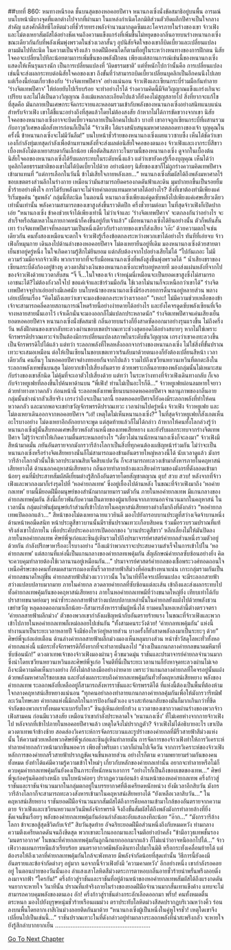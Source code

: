 ##บทที่ 860: หนทางหนีรอด
ชั้นบนสุดของหอคอยปีศาจ
หนานกงเซิ่งนั่งขัดสมาธิอยู่บนพื้น อารมณ์บนใบหน้ามีบางจุดที่แตกต่างไปจากที่ผ่านมา
ในแหล่งกำเนิดโลกมิติส่วนตัวยึดผลึกปีศาจเป็นใจกลางสำคัญ แสงศักดิ์สิทธิ์โลหิตม่วงที่ชั่วร้ายทรงพลังจำนวนมากดูดซึมและโคจรภายในร่างของเขา
จ้าวเฟิงและโม่ตงเหยาสัมผัสได้อย่างชัดเจนถึงความแข็งแกร่งที่เพิ่มขึ้นไม่หยุดของกลิ่นอายบนร่างหนานกงเซิ่ง ขณะเดียวกันกับที่พลังเพิ่มพุ่งพรวดในช่วงเวลาสั้นๆ อุปนิสัยจิตใจของเขาก็บิดเบี้ยวและเปลี่ยนแปลงตามมันไปทีละนิด
ในความเป็นจริงแล้ว
ยอดฝีมือคนใดก็ตามที่อยู่ในระหว่างหนทางของการฝึกตน นิสัยใจคอจะเปลี่ยนไปทีละน้อยตามการเพิ่มขึ้นของพลังฝึกตน
เพียงแต่สถานการณ์เช่นนี้ของหนานกงเซิ่งแสดงให้เห็นรุนแรงนัก เป็นการเปลี่ยนแปลงที่ ‘ผิดธรรมชาติ’
แต่ที่หนักไปกว่านั้นคือ การเปลี่ยนแปลงเช่นนี้จะส่งผลกระทบต่อนิสัยใจคอของเขา ถึงขั้นที่ว่าสามารถบิดเบี้ยวเปลี่ยนบุคลิกเป็นอีกคนนึงไปเลย
แต่เรื่องนี้ย่อมเกี่ยวข้องกับ ‘ร่างจิตเทพปีศาจ’ อย่างแน่นอน
จ้าวเฟิงและเซียนกระบี่ร่วมมือกันทำลาย ‘ร่างจิตเทพปีศาจ’ ให้ย่อยยับไปเรียบร้อย จะทำอย่างไรได้ ร่างความคิดนี้มีจิตวิญญาณแข็งแกร่งเกินจะเปรียบ และไม่ได้เป็นดวงวิญญาณ ถึงแม้แหลกละเอียดไปแล้วก็ยังคงไม่สูญสลายไป
สิ่งที่ยากจะแก้ไขที่สุดคือ มันกลายเป็นเศษกระจัดกระจายและหลอมรวมเข้ากับพลังของหนานกงเซิ่งอย่างสนิทแนบแน่น
สำหรับจ้าวเฟิง เขาได้ชี้แนะอย่างถึงที่สุดแล้วโดยไม่ต้องสงสัย
ถ้าหากไม่ได้การขัดขวางจากเขา นิสัยใจคอของหนานกงเซิ่งอาจจะบิดเบี้ยวจนกลายเป็นอีกคนไปแล้ว
บางที เขาอาจถูกเซียนกระบี่ที่ผสานรวมกับอาวุธวิเศษลงมือสังหารก่อนก็เป็นได้
“จ้าวเฟิง ได้แรงสนับสนุนมหาศาลตลอดทางของเจ้า บุญคุณในครั้งนี้ ข้าหนานกงเซิ่งจะไม่มีวันลืม!” บนใบหน้าชั่วร้ายของหนานกงเซิ่งเผยแววซาบซึ้ง
เห็นได้ชัดว่าเขาเองก็กำลังทุ่มเทสุดกำลังเพื่อต้านทานพลังที่จะส่งผลต่อนิสัยใจคอของตนเอง
จ้าวเฟิงและเงากระบี่สีขาวเบื้องหลังโม่ตงเหยาสบตากันเล็กน้อย เพื่อตัดสินสภาวะในยามนี้ของหนานกงเซิ่ง
ดูจากในเบื้องต้น นิสัยใจคอของหนานกงเซิ่งได้รับผลกระทบในระดับหนึ่งแล้ว แต่ว่าเขายังคงรู้เรื่องบุญคุณ เห็นได้ว่าบุคลิกโดยธรรมชาติของเขาไม่ได้บิดเบี้ยวไปด้วย อย่างน้อยๆ นิสัยของเขาก็ไม่ถูกร่างความคิดเทพปีศาจเข้ามาแทนที่
“แต่การเลือกในวันนี้ ข้าไม่เสียใจภายหลังเลย…”
หนานกงเซิ่งสัมผัสได้ถึงพลังมหาศาลไร้ขอบเขตตรงส่วนลึกในร่างกาย เหมือนว่ามันสามารถยึดครองกดดันฟ้าและดิน มุมปากยกขึ้นเป็นรอยยิ้มชั่วร้ายอย่างพึงใจ
การได้รับพลังมาจะไม่จ่ายค่าตอบแทนมหาศาลได้อย่างไร?
สิ่งที่เขาต้องทำมีเพียงแค่ริเริ่มขุดค้น ‘ขุมพลัง’ กลุ่มนี้ทีละนิด
ในตอนนี้ หนานกงเซิ่งเพียงแค่ดูดซับพลังไปเพียงแค่เศษเสี้ยวเดียวเท่านั้นเท่านั้น พลังความสามารถของเขาสูงส่งขึ้นราวติดปีก
ครึ่งชั่วยามต่อมา
ในที่สุดจ้าวเฟิงก็เปิดปากเอ่ย “หนานกงเซิ่ง ข้าคงช่วยเจ้าได้เพียงเท่านี้ ไม่ว่าเจ้าและ ‘ร่างจิตเทพปีศาจ’ จะตกลงกันว่าอย่างไร จะสำเร็จหรือล้มเหลวในภายภาคหน้าก็คงขึ้นอยู่กับเจ้าแล้ว”
เมื่อหนานกงเซิ่งได้ยินอย่างนั้น ตัวก็พลันสั่นเทา ร่างจิตเทพปีศาจที่หลอมรวมเป็นหนึ่งเดียวกับร่างกายของเขาก็ส่งเสียง ‘เอ๊ะ’ ด้วยความตกใจเช่นเดียวกัน
คนทั้งสองเหมือนจะตกใจ จ้าวเฟิงรู้เรื่องข้อตกลงระหว่างพวกเขาได้อย่างไร
ทันทีที่เอ่ยจบ จ้าวเฟิงก็หมุนกาย เดินลงไปด้านล่างของหอคอยปีศาจ
โม่ตงเหยายืนอยู่ที่เดิม มองหนานกงเซิ่งด้วยสายตาเย็นชาอยู่ครู่หนึ่ง ในใจเกิดความรู้สึกไม่ยินยอม แต่กลับต้องจากไปอย่างเสียไม่ได้
“ไปกันเถอะ ไม่มีความร่วมมือจากจ้าวเฟิง พวกเรายากที่จะรับมือหนานกงเซิ่งที่พลังสูงขึ้นพุ่งพรวดได้ ” น้ำเสียงชราของเซียนกระบี่ดังก้องอยู่ข้างหู
ดวงตาสีม่วงเงินของหนานกงเซิ่งกะพริบอยู่หลายที มองส่งแผ่นหลังที่จากไปของจ้าวเฟิงด้วยแววตาสับสน
“จิ๊ จิ๊…ในใจของเจ้า เจ้าหนุ่มนี่เหมือนจะเป็นยอดเขาสูงซึ่งไม่สามารถเอาชนะได้?ไม่ต้องกังวลใจไป ขอแค่เจ้าและข้าร่วมมือกัน ใช้เวลาไม่นานก็จะเหนือกว่าเขาได้” ร่างจิตเทพปีศาจจุปากเอ่ยอย่างมีเลศนัย
บนใบหน้าของหนานกงเซิ่งมีร่องรอยการดิ้นรนอยู่หลายส่วน พลางเอ่ยเปลี่ยนเรื่อง “คิดไม่ถึงเลยว่าเขาจะมองข้อตกลงระหว่างเราออก”
“เหอะ! ไม่มีความช่วยเหลือของข้า เจ้าจะสามารถคลี่คลายสถานการณ์โหดร้ายนี้อย่างง่ายดายได้อย่างไร และยังโคจรดูดซับพลังเซียนที่เจือจางหลายสายนั้นเอาไว้ เจ้าเด็กนั่นจะมองออกก็ไม่แปลกประหลาดนัก” ร่างจิตเทพปีศาจแค่นเสียงเย็น
ยอดหอคอยปีศาจ
หนานกงเซิ่งนั่งขัดสมาธิ กลิ่นอายบนร่างก็ยิ่งสาดซัดออกมาอย่างรุนแรงขึ้น
ไม่ถึงครึ่งวัน พลังฝึกตนของเขากลับทะลวงผ่านขอบเขตปราณเทวะช่วงสุดยอดได้อย่างสบายๆ หากไม่ใช่เพราะจักรพรรดิปราณเทวะจำเป็นต้องมีการเปลี่ยนแปลงสภาพในระดับชั้นวิญญาณ เกรงว่าเขาคงทะลวงขึ้นเป็นจักรพรรดิไปได้แล้ว
แต่ทว่า ระลอกพลังที่ไหลหลั่งออกจากร่างของหนานกงเซิ่ง ไม่ใช่สิ่งที่ขั้นปราณเทวะจะเสมอเหมือน ต่อให้เป็นเซียนในขอบเขตเทวาเร้นลับมาด้วยตนเองก็ยังต้องเปลี่ยนสีหน้า
เวลาเดียวกัน
คนอื่นๆ ในหอคอยปีศาจต่างทยอยกันจากไปแล้ว
รวมไปถึงเซวียนหยวนเหวินที่ตกตะลึงในระลอกพลังเทพชั้นบนสุด ไม่อยากเข้าไปเสี่ยงอันตราย
ด้วยเพราะกลิ่นอายของพลังกลุ่มนั้นไม่เหมาะสมกับร่างของเขาสักนิด ไม่คุ้มที่จะเอาตัวไปเสี่ยงด้วย
แต่ทว่า ในระหว่างทางที่จ้าวเฟิงเดินทางกลับ ก็เจอกับจ้าวหยูเฟยที่ลองขึ้นไปค้นหาด้านบน
“พี่เฟิง! ท่านไม่เป็นอะไรก็ดี…” จ้าวหยูเฟยผ่อนลมหายใจยาวด้วยท่าทางหวาดกลัว
ก่อนหน้านี้ ระลอกพลังเทพเซียนบนยอดหอคอยปีศาจ พลานุภาพของกลิ่นอายกลุ่มนั้นช่างน่ากลัวเสียจริง
เกรงว่าถึงจะเป็นเวลานี้ ยอดหอคอยปีศาจก็ยังคงมีระลอกพลังที่ทำให้คนหวาดกลัว และมากพอจะเขย่าขวัญจักรพรรดิปราณเทวะ
เวลาผ่านไปครู่หนึ่ง จ้าวเฟิง จ้าวหยูเฟย และโม่ตงเหยาเดินออกจากหอคอยปีศาจ
“เอ๋! เหตุใดไม่เห็นหนานกงเซิ่ง?” ในที่สุดจ้าวหยูเฟยก็สังเกตเห็นอะไรบางอย่าง
โม่ตงเหยาอึกอักอยากจะพูด แต่สุดท้ายแล้วก็ไม่ได้กล่าว
ถ้าหากให้คนทั้งโลกล่วงรู้ว่าหนานกงเซิ่งผู้นั้นสืบทอดเศษเสี้ยวพลังส่วนหนึ่งของเทพเสียหยาง และยังรับผลกระทบจากร่างจิตเทพปีศาจ ไม่รู้ว่าจะทำให้เกิดความตื่นตระหนกอย่างไร
“เดี๋ยวไม่นานนักหนานกงเซิ่งก็จะลงมา” จ้าวเฟิงมีสีหน้ามาดมั่น
ภยันอันตรายจากมังกรวารีล้างโลกาเป็นสิ่งที่ทุกคนต้องเผชิญหน้าร่วมกัน
ไม่ว่าจะเป็นหนานกงเซิ่งหรือร่างจิตเสียหยางนั่นก็ไม่สามารถมองข้ามอันตรายใหญ่หลวงนี้ได้
นับเวลาดูแล้ว
มังกรวารีล้างโลกาตัวนั้นใช้เวลาประมาณสิบเจ็ดสิบแปดวัน ก็จะสามารถทะลวงเข้ามาสังหารภายในคฤหาสน์เสียหยางได้
ด้านนอกคฤหาสน์เสียหยาง กลิ่นอายทำลายล้างและเสียงคำรามของมังกรที่ดังลอดเข้ามาน้อยๆ คนที่มีประสาทสัมผัสดีเยี่ยมต่างรู้สึกถึงอันตรายโดยสัญชาตญาณ
ตุบ! สวบ สวบ!
หลังจากที่จ้าวเฟิงและพวกลงมาก็เร่งรุดไปที่ ‘หอค่ายกลเทพ’ ซึ่งอยู่เยื้องไปด้านหลัง
ในขณะที่จ้าวเฟิงมาถึง ‘หอค่ายกลเทพ’ ยามนี้มียอดฝีมือมนุษย์ของสำนักมากมายมารวมตัวกัน
ภายในหอค่ายกลเทพ มีแกนกลางของค่ายกลเทพคุ้มกัน สิ่งนี้เกี่ยวพันกับความเป็นตายของผู้มาเยือนจากภายนอกจำนวนมากในคฤหาสน์
ในเวลานั้น กลุ่มเผ่าพันธุ์มนุษย์เก้าส่วนที่เข้าไปภายในคฤหาสน์เสียหยางต่างก็มาถึงที่ดังกล่าว
“หอค่ายกลเทพเปิดออกแล้ว…”
สีหน้าของโม่ตงเหยาฉายแววยินดี มองไปยังกรอบบานประตูที่สว่างเจิดจ้าบานหนึ่งด้านหน้าหอมืดสนิท
หน้าประตูสีขาวบานนั้นมีราชันปราณเทวะเกือบสิบคน ร่วมมือรวบรวมปราณที่แท้จริงส่งเขาไปภายใน เพื่อประคับประคองการเปิดออกของ ‘บานประตูสีขาว’ หลีกเลี่ยงไม่ให้มันปิดลง
ภายในหอค่ายกลเทพ
ศิษย์พี่จูเก๋อและซินอู๋เหินรวมไปถึงปรมาจารย์ศาสตร์ค่ายกลส่วนหนึ่งรวมตัวอยู่ด้วยกัน กำลังปรึกษาหารืออะไรบางอย่าง
“ถึงแม้ว่าพวกเราจะประสบความสำเร็จในการเข้าไปใน ‘หอค่ายกลเทพ’ แต่สถานที่แห่งนี้เป็นแกนกลางของค่ายกลทเพคุ้มกัน สัญลักษณ์ค่ายกลซับซ้อนอย่างยิ่ง คิดจะควบคุมทำลายต้องใช้เวลานานอยู่เหมือนกัน…”
ปรมาจารย์ศาสตร์ค่ายกลของเชื้อพระวงศ์ทอดถอนใจ
เหนือศีรษะของคนทั้งหมดสามารถมองเห็นริ้วลายสายฟ้าสีม่วงที่ค่อนข้างหนาแน่น เกาะกลุ่มรวมกันเป็นค่ายกลขนาดใหญ่ขึ้น
ค่ายกลสายฟ้าสีม่วงแวววาวนั้น ในวินาทีที่โคจรเปลี่ยนแปลง จะมีระลอกสายฟ้าสว่างแปลบปลาบมากมาย ภายในค่ายกล ลวดลายค่ายกลที่ซับซ้อนแต่ละเส้น เข้าถึงและส่งผลกระทบไปทั้งค่ายกลเทพคุ้มกันของคฤหาสน์เสียหยาง
ภายในหอค่ายกลเทพมีที่ว่างขนาดใหญ่ยิ่ง เทียบเท่าได้กับปราสาทขนาดย่อมๆ
หนำซ้ำระลอกสายฟ้าสว่างแปลบปลาบเหล่านั้นในค่ายกลยังแฝงไปด้วยพลังชวนเขย่าขวัญ หลุดลอดออกมาเล็กน้อย-ก็สามารสังหารราชันผู้หนึ่งได้
ยามคนในหอเหล่านี้ต่างตรวจตรา ‘ค่ายกลสายฟ้าผลึกม่วง’ ตัวของพวกเขากำลังเผชิญหน้ากับอันตรายร้ายแรง
ในขณะที่จ้าวเฟิงและพวกเข้าไปภายในหอค่ายกลเทพก็เหม่อลอยไปเช่นกัน
“ทั้งสามคนระวังด้วย! ‘ค่ายกลทเพคุ้มกัน’ แห่งนี้ทำงานมาเป็นระยะเวลาหลายปี จึงมีช่องโหว่อยู่หลายส่วน บางครั้งก็ยังสาดพลังลงมาเป็นระยะๆ ด้วย” ศิษย์พี่จูเก๋อเอ่ยเตือน
ด้านล่างค่ายกลสายฟ้าผลึกม่วงมองเห็นหลุมบางส่วน หนำซ้ำวัสดุโลหะทั่วทั้งหอค่ายกลแห่งนี้ แม้กระทั่งจักรพรรดิก็ยังยากที่จะทำลายมันลงไป
“ช่างเป็นแกนกลางค่ายกลขนาดมหึมาที่ซับซ้อนนัก!” ดวงตาเทพเจ้าของจ้าวเฟิงมองผ่านๆ คิ้วขมวดมุ่น
ราชันและปรมาจารย์ค่ายกลจำนวนมากซึ่งนำโดยเซวียนหยวนเหวินและศิษย์พี่จูเก๋อ โจมตีที่นี่เป็นระยะเวลานานก็ยังหาจุดทะลวงผ่านไม่เจอ
ถึงจะมีความคิดเห็นบางอย่าง ก็ยังไม่กล้าลงมืออย่างง่ายดาย
เพราะว่าแกนกลางค่ายกลที่โคจรอยู่นั้นแฝงด้วยพลังมหาศาลไร้ขอบเขต และยังส่งผลกระทบถึงค่ายกลเทพคุ้มกันทั่วทั้งคฤหาสน์เสียหยาง
พลังของค่ายกลเทพ ระลอกพลังที่เหลืออยู่ก็สามารถสังหารราชันและจักรพรรดิได้
ที่แห่งนี้ต้องเป็นพื้นที่ต้องห้ามใจกลางคฤหาสน์เสียหยางแน่นอน
“ทุกคนอย่าลองทำลายแกนกลางค่ายกลคุ้มกันเพื่อให้มังกรวารีทมิฬละเว้นโทษเลย ค่ายกลแห่งนี้มีกลไกในการป้องกันตัวเอง แรงสะท้อนกลับของมันก็มากเกินกว่าที่ขีดจำกัดของพวกเราทั้งหมดจะแบกรับไหว”
ซินอู๋เหินเอ่ยทักท้วง
แววตาของเขากวาดผ่านร่างของพวกจ้าวเฟิงสามคน ก่อนมีแววสงสัย
เหมือนว่าเขากำลังประหลาดใจ ‘หนานกงเซิ่ง’ ที่ไม่เคยห่างจากกายจ้าวเฟิงไป หลังจากที่เข้าไปภายในหอคอยปีศาจแล้ว เหตุใดจึงไม่ปรากฏตัว?
จ้าวเฟิงไม่ได้อธิบายอะไร
เขาเปิดดวงตาเทพเจ้าข้างซ้าย สอดส่องวิเคราะห์การจัดกระบวนและรูปร่างของค่ายกลที่มีริ้วสายฟ้าสีม่วงแห่งนั้น ให้ความช่วยเหลือพวกศิษย์พี่จูเก๋อและซินอู๋เหินทำลายมัน
การจัดการของจ้าวเฟิงทำให้การวิเคราะห์ทำลายค่ายกลก้าวหน้ามากขึ้นพอควร
เพียงชั่วพริบตา เวลาก็ผ่านไปเจ็ดวัน
จากการวิเคราะห์ของจ้าวเฟิง หลักการของค่ายกลริ้วสายฟ้าปรากฏขัดเจนขึ้นหลายส่วน
อย่างไรก็ตาม ความพยายามร่วมกันของคนทั้งหมด ยังทำได้แค่มีความรู้ความเข้าใจใหม่ๆ เกี่ยวกับหลักของค่ายกลเท่านั้น
อยากจะทำลายหรือไม่ก็ควบคุมค่ายกลเทพคุ้มกันยังคงเป็นภาระที่หนักหนาเอาการ
“อย่างไรก็เป็นถึงขอบเขตของเทพ…”
ศิษย์พี่จูเก๋อครุ่นคิดอย่างหนัก บนใบหน้าค่อยๆ ปรากฏความอ่อนล้า
ด้านหน้าของหอค่ายกลเทพ
ครึ่งก้าวสู่ราชันและราชันจำนวนมากในกลุ่มตกอยู่ในบรรยากาศที่ตึงเครียดหนักหน่วง
ยังมีเวลาอีกสิบวัน มังกรวารีล้างโลกาก็จะสามารถทะลวงสังหารเข้ามาในคฤหาสน์เสียหยางได้
“ยังเหลือเวลาสิบวัน…”
ในคฤหาสน์เสียหยาง ราชันยอดฝีมือจำนวนมากสัมผัสได้ถึงการคืบคลานเข้ามาใกล้ของอันตรายจากความตาย
จ้าวเฟิงและเซวียนหยวนเหวินมีพลังจักรพรรดิ จึงถึงขั้นสัมผัสได้ถึงพลังมังกรทำลายล้างที่ยิ่งชัดเจนขึ้นเรื่อยๆ
พลังของค่ายกลเทพคุ้มกันอ่อนกำลังและอับแสงลงทีละน้อย
“อ๊าก…”
“มังกรวารีล้างโลกา ข้าจะขอสู้สุดชีวิตกับเจ้า!”
สิบวันสุดท้าย อัจฉริยะยอดฝีมือส่วนหนึ่งถึงกับหมดหวัง ท่ามกลางความตึงเครียดกดดันจนถึงขีดสุด พวกเขาตะโกนออกมาและโจมตีอย่างบ้าคลั่ง
“ข้ามีอาวุธเทพชั้นรอง ‘มนตราอากาศ’ ในขณะที่ค่ายกลเทพคุ้มกันถูกฉีกแยกออกมากแล้ว ก็ไม่แน่ว่าอาจหนีออกไปได้…”
จ้าวเฟิงวางแผนการหนีแล้วเรียบร้อย
มนตราอากาศมีพลังเดินทางไปมาในมิติ หรือกระทั่งเคลื่อนย้ายได้ แต่ต้องรอให้ถึงเวลาที่ค่ายกลเทพคุ้มกันใกล้จะพังทลาย มีพลังจำกัดน้อยที่สุดเท่านั้น
วิธีการนี้ยังคงมีอันตรายและข้อจำกัดต่างๆ อยู่มาก
นอจากนี้จ้าวเฟิงยังมี ‘ความคาดหวัง’ อีกอย่างหนึ่ง เขากำลังรอคอยอยู่
ในตอนบ่ายของวันนั้นเอง
ลำแสงเสาโลหิตสีม่วงตระการตาหอบกลิ่นอายชั่วร้ายน่าพรั่นพรึงลอยดิ่งลงมาจากฟ้า
“ใครกัน!”
ครึ่งก้าวสู่ราชันและราชันที่อยู่ด้านหน้าของหอค่ายกลเทพสัมผัสได้ถึงแรงกดดันจนยากจะหายใจ
วินาทีนั้น
ปราณที่แท้จริงภายในร่างของยอดฝีมือจำนวนมากสั่นเทาแข็งค้าง แทบจะไม่สามารถควบคุมพลังของตนเอง
อัก!
ครึ่งก้าวสู่ราชันต่างกระอักเลือดออกมา
พรึ่บ!
คนทั้งหมดตื่นตระหนก มองไปยังบุรุษหนุ่มชั่วร้ายเรือนผมม่วง ตราประทับโลหิตม่วงสีสดปรากฏบริเวณหว่างคิ้ว ร่อนลงบนพื้นโดยลากเงาสีเงินม่วงลอยติดกันมาด้วย
“หนานกงเซิ่งผู้เป็นหนึ่งในคู่หูโจรชั่ว! เหตุใดเขาจึงเปลี่ยนไปเป็นเช่นนี้…”
ราชันปราณเทวะในที่ดังกล่าวอยู่ท่ามกลางระลอกพลังที่น่าสะพรึงกลัว จะหายใจยังรู้สึกลำบากยากเย็น
.......................................................


[Go To Next Chapter]( ./98.md)